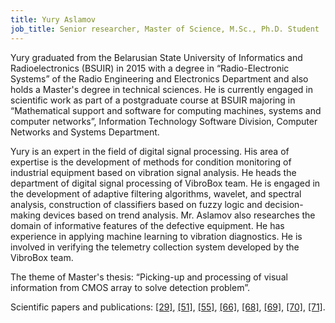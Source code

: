 ```yaml
---
title: Yury Aslamov
job_title: Senior researcher, Master of Science, M.Sc., Ph.D. Student
---
```

Yury graduated from the Belarusian State University of Informatics and Radioelectronics (BSUIR) in 2015 with a degree in “Radio-Electronic Systems” of the Radio Engineering and Electronics Department and also holds a Master's degree in technical sciences. He is currently engaged in scientific work as part of a postgraduate course at BSUIR majoring in “Mathematical support and software for computing machines, systems and computer networks”, Information Technology Software Division, Computer Networks and Systems Department.

Yury is an expert in the field of digital signal processing. His area of expertise is the development of methods for condition monitoring of industrial equipment based on vibration signal analysis. He heads the department of digital signal processing of VibroBox team. He is engaged in the development of adaptive filtering algorithms, wavelet, and spectral analysis, construction of classifiers based on fuzzy logic and decision-making devices based on trend analysis. Mr. Aslamov also researches the domain of informative features of the defective equipment. He has experience in applying machine learning to vibration diagnostics. He is involved in verifying the telemetry collection system developed by the VibroBox team.

The theme of Master's thesis: “Picking-up and processing of visual information from CMOS array to solve detection problem”.

Scientific papers and publications:
[\[29\]](#a_history_of_the_emergence_of_systems_with_extension_of_signal_spectrum_scientific_article_a),
[\[51\]](#development_of_the_laboratory_model_urf_research_scientific_article_i_g_davydov_a_p_aslamov),
[\[55\]](#clustering_for_a_given_number_of_groups_algorithm_of_isodata_class_i_g_davydov_a),
[\[66\]](#gathering_and_processing_of_video_information_from_the_cmos-matrix_to_solve_detection_problems_the_author),
[\[68\]](#sparse_wavelet_decomposition_for_solving_problems_of_vibration_diagnostics_i_g_davydov_a_p_aslamov),
[\[69\]](#refinement_of_shaft_spin_frequency_for_vibration_diagnostics_tasks_i_g_davydov_a_p_aslamov),
[\[70\]](#algorithms_for_refinement_of_the_shaft_rotational_speed_for_solving_the_problems_of_vibration_diagnostics),
[\[71\]](#sparse_wavelet_decomposition_of_signals_for_solving_vibration_diagnostics_problems_y_aslamov_i_davydov_a).
